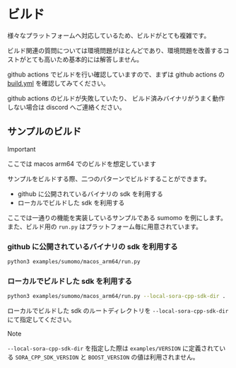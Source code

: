 # ビルド

様々なプラットフォームへ対応しているため、ビルドがとても複雑です。

ビルド関連の質問については環境問題がほとんどであり、環境問題を改善するコストがとても高いため基本的には解答しません。

github actions でビルドを行い確認していますので、まずは github actions の [build.yml](https://github.com/shiguredo/sora-cpp-sdk/blob/develop/.github/workflows/build.yml) を確認してみてください。

github actions のビルドが失敗していたり、
ビルド済みバイナリがうまく動作しない場合は discord へご連絡ください。

## サンプルのビルド

> [!important]
> ここでは macos arm64 でのビルドを想定しています

サンプルをビルドする際、二つのパターンでビルドすることができます。

- github に公開されているバイナリの sdk を利用する
- ローカルでビルドした sdk を利用する

ここでは一通りの機能を実装しているサンプルである sumomo を例にします。
また、ビルド用の `run.py` はプラットフォーム毎に用意されています。

### github に公開されているバイナリの sdk を利用する

```bash
python3 examples/sumomo/macos_arm64/run.py
```

### ローカルでビルドした sdk を利用する

```bash
python3 examples/sumomo/macos_arm64/run.py --local-sora-cpp-sdk-dir .
```

ローカルでビルドした sdk のルートディレクトリを `--local-sora-cpp-sdk-dir` にて指定してください。

> [!note]
> `--local-sora-cpp-sdk-dir` を指定した際は `examples/VERSION` に定義されている `SORA_CPP_SDK_VERSION` と `BOOST_VERSION` の値は利用されません。

